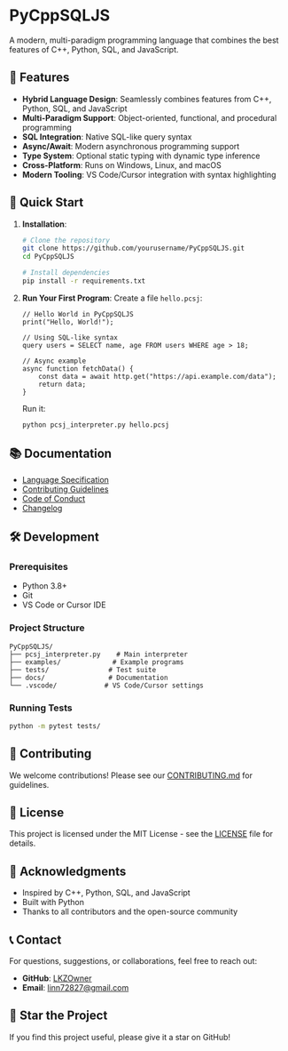 # PyCppSQLJS

A modern, multi-paradigm programming language that combines the best features of C++, Python, SQL, and JavaScript.

## 🌟 Features

- **Hybrid Language Design**: Seamlessly combines features from C++, Python, SQL, and JavaScript
- **Multi-Paradigm Support**: Object-oriented, functional, and procedural programming
- **SQL Integration**: Native SQL-like query syntax
- **Async/Await**: Modern asynchronous programming support
- **Type System**: Optional static typing with dynamic type inference
- **Cross-Platform**: Runs on Windows, Linux, and macOS
- **Modern Tooling**: VS Code/Cursor integration with syntax highlighting

## 🚀 Quick Start

1. **Installation**:
   ```bash
   # Clone the repository
   git clone https://github.com/yourusername/PyCppSQLJS.git
   cd PyCppSQLJS

   # Install dependencies
   pip install -r requirements.txt
   ```

2. **Run Your First Program**:
   Create a file `hello.pcsj`:
   ```pcsj
   // Hello World in PyCppSQLJS
   print("Hello, World!");

   // Using SQL-like syntax
   query users = SELECT name, age FROM users WHERE age > 18;

   // Async example
   async function fetchData() {
       const data = await http.get("https://api.example.com/data");
       return data;
   }
   ```

   Run it:
   ```bash
   python pcsj_interpreter.py hello.pcsj
   ```

## 📚 Documentation

- [Language Specification](SPEC.md)
- [Contributing Guidelines](CONTRIBUTING.md)
- [Code of Conduct](CODE_OF_CONDUCT.md)
- [Changelog](CHANGELOG.md)

## 🛠️ Development

### Prerequisites

- Python 3.8+
- Git
- VS Code or Cursor IDE

### Project Structure

```
PyCppSQLJS/
├── pcsj_interpreter.py    # Main interpreter
├── examples/             # Example programs
├── tests/               # Test suite
├── docs/                # Documentation
└── .vscode/            # VS Code/Cursor settings
```

### Running Tests

```bash
python -m pytest tests/
```

## 🤝 Contributing

We welcome contributions! Please see our [CONTRIBUTING.md](CONTRIBUTING.md) for guidelines.

## 📝 License

This project is licensed under the MIT License - see the [LICENSE](LICENSE) file for details.

## 🙏 Acknowledgments

- Inspired by C++, Python, SQL, and JavaScript
- Built with Python
- Thanks to all contributors and the open-source community

## 📞 Contact

For questions, suggestions, or collaborations, feel free to reach out:

- **GitHub**: [LKZOwner](https://github.com/LKZOwner)
- **Email**: [linn72827@gmail.com](mailto:linn72827@gmail.com)

## 🌟 Star the Project

If you find this project useful, please give it a star on GitHub!